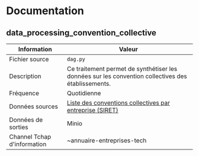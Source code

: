 # Documentation

## data_processing_convention_collective

| Information | Valeur |
| -------- | -------- |
| Fichier source     | `dag.py`     |
| Description | Ce traitement permet de synthétiser les données sur les convention collectives des établissements. |
| Fréquence | Quotidienne |
| Données sources | [ Liste des conventions collectives par entreprise (SIRET)](https://www.data.gouv.fr/fr/datasets/5e7201d522f2a43e9f736a9a/) |
| Données de sorties | Minio |
| Channel Tchap d'information | ~annuaire-entreprises-tech |
